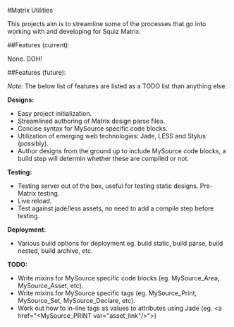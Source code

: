 #Matrix Utilities

This projects aim is to streamline some of the processes that go into working with and developing for Squiz Matrix.

##Features (current):

None. DOH!

##Features (future):

*Note:* The below list of features are listed as a TODO list than anything else.

**Designs:**

* Easy project initialization.
* Streamlined authoring of Matrix design parse files.
* Concise syntax for MySource specific code blocks.
* Utilization of emerging web technologies: Jade, LESS and Stylus (possibly).
* Author designs from the ground up to include MySource code blocks, a build step will determin whether these are compiled or not.

**Testing:**

* Testing server out of the box, useful for testing static designs. Pre-Matrix testing.
* Live reload.
* Test against jade/less assets, no need to add a compile step before testing.

**Deployment:**

* Various build options for deployment eg. build static, build parse, build nested, build archive, etc.

**TODO:**

* Write mixins for MySource specific code blocks (eg. MySource_Area, MySource_Asset, etc).
* Write mixins for MySource specific tags (eg. MySource_Print, MySource_Set, MySource_Declare, etc).
* Work out how to in-line tags as values to attributes using Jade (eg. <a href="<MySource_PRINT var="asset_link"/>">)